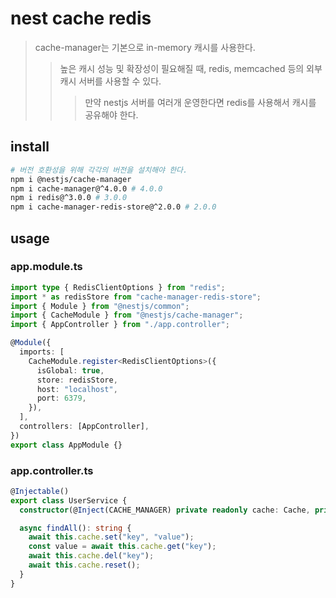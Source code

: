 # nest cache redis

> cache-manager는 기본으로 in-memory 캐시를 사용한다.
>
> > 높은 캐시 성능 및 확장성이 필요해질 때, redis, memcached 등의 외부 캐시 서버를 사용할 수 있다.
> >
> > > 만약 nestjs 서버를 여러개 운영한다면 redis를 사용해서 캐시를 공유해야 한다.

## install

```sh
# 버전 호환성을 위해 각각의 버전을 설치해야 한다.
npm i @nestjs/cache-manager
npm i cache-manager@^4.0.0 # 4.0.0
npm i redis@^3.0.0 # 3.0.0
npm i cache-manager-redis-store@^2.0.0 # 2.0.0
```

## usage

### app.module.ts

```ts
import type { RedisClientOptions } from "redis";
import * as redisStore from "cache-manager-redis-store";
import { Module } from "@nestjs/common";
import { CacheModule } from "@nestjs/cache-manager";
import { AppController } from "./app.controller";

@Module({
  imports: [
    CacheModule.register<RedisClientOptions>({
      isGlobal: true,
      store: redisStore,
      host: "localhost",
      port: 6379,
    }),
  ],
  controllers: [AppController],
})
export class AppModule {}
```

### app.controller.ts

```ts
@Injectable()
export class UserService {
  constructor(@Inject(CACHE_MANAGER) private readonly cache: Cache, private readonly prisma: PrismaService) {}

  async findAll(): string {
    await this.cache.set("key", "value");
    const value = await this.cache.get("key");
    await this.cache.del("key");
    await this.cache.reset();
  }
}
```
